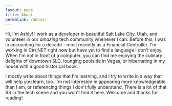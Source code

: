 ```yaml
---
layout: page
title: About
permalink: /about/
---
```


Hi, I'm Ashly!
I work as a developer in beautiful Salt Lake City, Utah, and volunteer in our _amazing_ tech community whenever I can. Before this, I was in accounting for a decade - most recently as a Financial Controller. I'm working in C#/.NET right now but have yet to find a language I don't enjoy. When I'm not in front of a computer, you can find me enjoying the culinary delights of downtown SLC, lounging poolside in Vegas, or hibernating in my house with a good historical book.

I mostly write about things that I'm learning, and I try to write in a way that will help you learn, too. I'm not interested in appearing more knowledgeable than I am, or referencing things I don't fully understand. There is a lot of that BS in the tech scene and you won't find it here. Welcome and thanks for reading!
